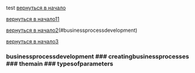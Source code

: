 test
[вернуться в начало](general.md)

[вернуться в начало1](general.md)[1](#businessprocessdevelopment)

[вернуться в начало2](general.md)(#businessprocessdevelopment)

[вернуться в начало3](general.md#businessprocessdevelopment)
### businessprocessdevelopment  ### creatingbusinessprocesses ### themain ### typesofparameters
